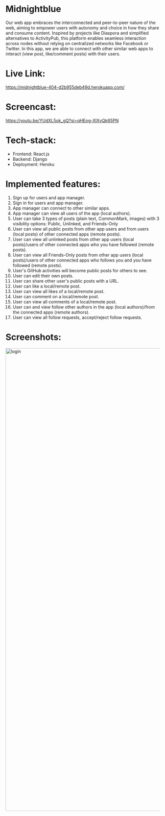 # Midnightblue
Our web app embraces the interconnected and peer-to-peer nature of the web, aiming to empower users with autonomy and choice in how they share and consume content. Inspired by projects like Diaspora and simplified alternatives to ActivityPub, this platform enables seamless interaction across nodes without relying on centralized networks like Facebook or Twitter. In this app, we are able to connect with other similar web apps to interact (view post, like/comment posts) with their users.

# Live Link:
https://midnightblue-404-d2b955deb49d.herokuapp.com/

# Screencast:
https://youtu.be/YUdXL5ok_gQ?si=qHEog-XlXyQk65PN

# Tech-stack:
- Frontend: React.js
- Backend: Django
- Deployment: Heroku

# Implemented features:
1. Sign up for users and app manager.
2. Sign in for users and app manager.
3. App manager can connect to other similar apps.
4. App manager can view all users of the app (local authors).
5. User can take 3 types of posts (plain text, CommonMark, images) with 3 visibility options: Public, Unlinked, and Friends-Only
6. User can view all public posts from other app users and from users (local posts) of other connected apps (remote posts).
7. User can view all unlinked posts from other app users (local posts)/users of other connected apps who you have followed (remote posts).
8. User can view all Friends-Only posts from other app users (local posts)/users of other connected apps who follows you and you have followed (remote posts).
9. User's GitHub activities will become public posts for others to see.
10. User can edit their own posts.
11. User can share other user's public posts with a URL.
12. User can like a local/remote post.
13. User can view all likes of a local/remote post.
14. User can comment on a local/remote post.
15. User can view all comments of a local/remote post.
16. User can and view follow other authors in the app (local authors)/from the connected apps (remote authors).
17. User can view all follow requests, accept/reject follow requests.

# Screenshots:

<img width="1512" alt="login" src="https://github.com/user-attachments/assets/0132252d-225c-4c16-93c7-55f2107528ef" />
